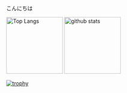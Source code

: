 こんにちは
<p align="left"> 
  <img alt="Top Langs" height="150px" src="https://github-readme-stats.vercel.app/api/top-langs/?username=yamarico&layout=compact&show_icons=true&theme=tokyonight" />
  <img alt="github stats" height="150px" src="https://github-readme-stats.vercel.app/api?username=yamarico&theme=tokyonight&show_icons=ture" />
</p>

[![trophy](https://github-profile-trophy.vercel.app/?username=yamarico&theme=tokyonight&column=7
)](https://github.com/ryo-ma/github-profile-trophy)
<!---
yamarico/yamarico is a ✨ special ✨ repository because its `README.md` (this file) appears on your GitHub profile.
You can click the Preview link to take a look at your changes.
--->

